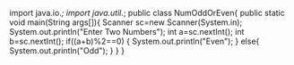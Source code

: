 import java.io.*;
import java.util.*;
  public class NumOddOrEven{
    public static void main(String args[]){
      Scanner sc=new Scanner(System.in);
      System.out.println("Enter Two Numbers");
      int a=sc.nextInt();
      int b=sc.nextInt();
      if((a+b)%2==0)
      {
      System.out.println("Even");
      }
      else{
      System.out.println("Odd");
      }
    }
   } 
